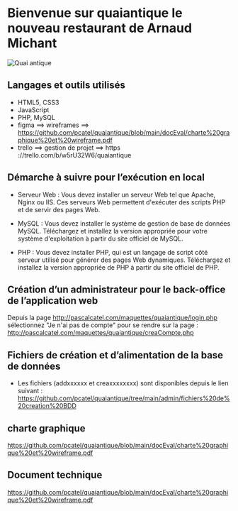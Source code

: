 # Bienvenue sur quaiantique le nouveau restaurant de Arnaud Michant

![Quai antique](http://pascalcatel.com/maquettes/quaiantique/img/index/logoQA.png)


## Langages et outils utilisés
+ HTML5, CSS3
+ JavaScript 
+ PHP, MySQL
+ figma ==> wireframes ==> https://github.com/pcatel/quaiantique/blob/main/docEval/charte%20graphique%20et%20wireframe.pdf
+ trello ==> gestion de projet ==> https ://trello.com/b/w5rU32W6/quaiantique



## Démarche à suivre pour l’exécution en local
+ Serveur Web : Vous devez installer un serveur Web tel que Apache, Nginx ou IIS. Ces serveurs Web permettent d'exécuter des scripts PHP et de servir des pages Web.

+ MySQL : Vous devez installer le système de gestion de base de données MySQL. Téléchargez et installez la version appropriée pour votre système d'exploitation à partir du site officiel de MySQL.

+ PHP : Vous devez installer PHP, qui est un langage de script côté serveur utilisé pour générer des pages Web dynamiques. Téléchargez et installez la version appropriée de PHP à partir du site officiel de PHP.


## Création d’un administrateur pour le back-office de l’application web

Depuis la page http://pascalcatel.com/maquettes/quaiantique/login.php 
sélectionnez "Je n'ai pas de compte" pour se rendre sur la page : 
http://pascalcatel.com/maquettes/quaiantique/creaCompte.php




## Fichiers de création et d’alimentation de la base de données
+ Les fichiers (addxxxxxx et creaxxxxxxxx) sont disponibles depuis le lien suivant : 
https://github.com/pcatel/quaiantique/tree/main/admin/fichiers%20de%20creation%20BDD



## charte graphique
https://github.com/pcatel/quaiantique/blob/main/docEval/charte%20graphique%20et%20wireframe.pdf



## Document technique
https://github.com/pcatel/quaiantique/blob/main/docEval/charte%20graphique%20et%20wireframe.pdf